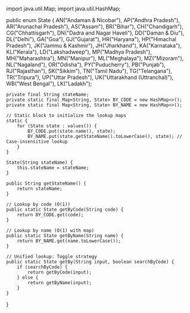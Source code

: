 import java.util.Map;
import java.util.HashMap;

public enum State {
    AN("Andaman & Nicobar"),
    AP("Andhra Pradesh"),
    AR("Arunachal Pradesh"),
    AS("Assam"),
    BR("Bihar"),
    CH("Chandigarh"),
    CG("Chhattisgarh"),
    DN("Dadra and Nagar Haveli"),
    DD("Daman & Diu"),
    DL("Delhi"),
    GA("Goa"),
    GJ("Gujarat"),
    HR("Haryana"),
    HP("Himachal Pradesh"),
    JK("Jammu & Kashmir"),
    JH("Jharkhand"),
    KA("Karnataka"),
    KL("Kerala"),
    LD("Lakshadweep"),
    MP("Madhya Pradesh"),
    MH("Maharashtra"),
    MN("Manipur"),
    ML("Meghalaya"),
    MZ("Mizoram"),
    NL("Nagaland"),
    OR("Odisha"),
    PY("Puducherry"),
    PB("Punjab"),
    RJ("Rajasthan"),
    SK("Sikkim"),
    TN("Tamil Nadu"),
    TG("Telangana"),
    TR("Tripura"),
    UP("Uttar Pradesh"),
    UK("Uttarakhand (Uttranchal)"),
    WB("West Bengal"),
    LK("Ladakh");

    private final String stateName;
    private static final Map<String, State> BY_CODE = new HashMap<>();
    private static final Map<String, State> BY_NAME = new HashMap<>();

    // Static block to initialize the lookup maps
    static {
        for (State state : values()) {
            BY_CODE.put(state.name(), state);
            BY_NAME.put(state.getStateName().toLowerCase(), state); // Case-insensitive lookup
        }
    }

    State(String stateName) {
        this.stateName = stateName;
    }

    public String getStateName() {
        return stateName;
    }

    // Lookup by code (O(1))
    public static State getByCode(String code) {
        return BY_CODE.get(code);
    }

    // Lookup by name (O(1) with map)
    public static State getByName(String name) {
        return BY_NAME.get(name.toLowerCase());
    }

    // Unified lookup: Toggle strategy
    public static State getBy(String input, boolean searchByCode) {
        if (searchByCode) {
            return getByCode(input);
        } else {
            return getByName(input);
        }
    }
}
